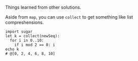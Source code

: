 Things learned from other solutions.

Aside from `map`, you can use `collect` to get something like list compreshensions.

```
import sugar
let k = collect(newSeq):
  for i in 0..10:
    if i mod 2 == 0: i
echo k
# @[0, 2, 4, 6, 8, 10]
```
